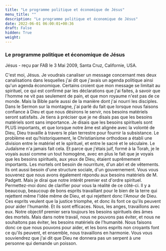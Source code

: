 ```yaml
---
title: "Le programme politique et économique de Jésus"
menu_title: ""
description: "Le programme politique et économique de Jésus"
date: 2022-06-01 06:00:01+00:36
draft: False
hidden: True
weight:
---
```

### Le programme politique et économique de Jésus

Jésus - reçu par FAB le 3 Mai 2009, Santa Cruz, Californie, USA.

C'est moi, Jésus.
Je voudrais canaliser un message concernant mes deux canalisations dans lesquelles j'ai dit que j'avais un agenda politique ainsi qu'un agenda économique.
Certains croient que mon message se limitait au spirituel, ce qui est confirmé par les déclarations que j'ai faites, à savoir que l'homme ne vit pas seulement de pain, et que mon royaume n'est pas de ce monde.
Mais la Bible parle aussi de la manière dont j'ai nourri les disciples. Dans le Sermon sur la montagne, j'ai parlé du fait que lorsque nous faisons confiance à Dieu et que nous désirons le servir, nos besoins matériels seront satisfaits.
Je tiens à préciser que je ne disais pas que les besoins matériels sont sans importance. Je disais que les besoins spirituels sont PLUS importants, et que lorsque notre âme est alignée avec la volonté de Dieu, Dieu travaille à travers le plan terrestre pour fournir la subsistance.
Le problème est qu'historiquement, le Christianisme orthodoxe a établi une division entre le matériel et le spirituel, et entre le sacré et le séculaire. Le Judaïsme n'a jamais fait cela. Et parce que j'étais juif, formé à la Torah, je le voyais aussi comme un tout homogène, avec en plus le fait que je voyais que les besoins spirituels, aux yeux de Dieu, étaient suprêmement importants.
Les mortels ont besoin de nourriture, d'un abri et de vêtements. Ils ont aussi besoin d'une structure sociale, d'un gouvernement. Vous vous souvenez que nous avons également répondu aux besoins matériels de M. Padgett.
Mais je dirai que notre intérêt premier est d'ordre spirituel.
Permettez-moi donc de clarifier pour vous la réalité de ce côté-ci. Il y a beaucoup, beaucoup de bons esprits travaillant pour le bien de la terre qui rejettent même l'idée même de Dieu, et qui rejettent donc l'Amour de Dieu. Ces esprits veulent que la justice triomphe, et donc ils font ce qu'ils peuvent pour aider l'humanité. Et ils sont efficaces.
Nous, les anges, travaillons avec eux. Notre objectif premier sera toujours les besoins spirituels des âmes des mortels. Mais dans notre travail, nous ne pouvons pas éviter, et nous ne souhaitons pas éviter, les besoins matériels de l'humanité.
Nous faisons donc ce que nous pouvons pour aider, et les bons esprits non croyants font ce qu'ils peuvent, et ensemble, nous travaillons en harmonie.
Vous vous souviendrez que j'ai dit que Dieu ne donnera pas un serpent à une personne qui demande un poisson.